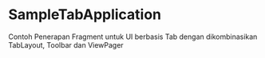 # SampleTabApplication
Contoh Penerapan Fragment untuk UI berbasis Tab dengan dikombinasikan TabLayout, Toolbar dan ViewPager


